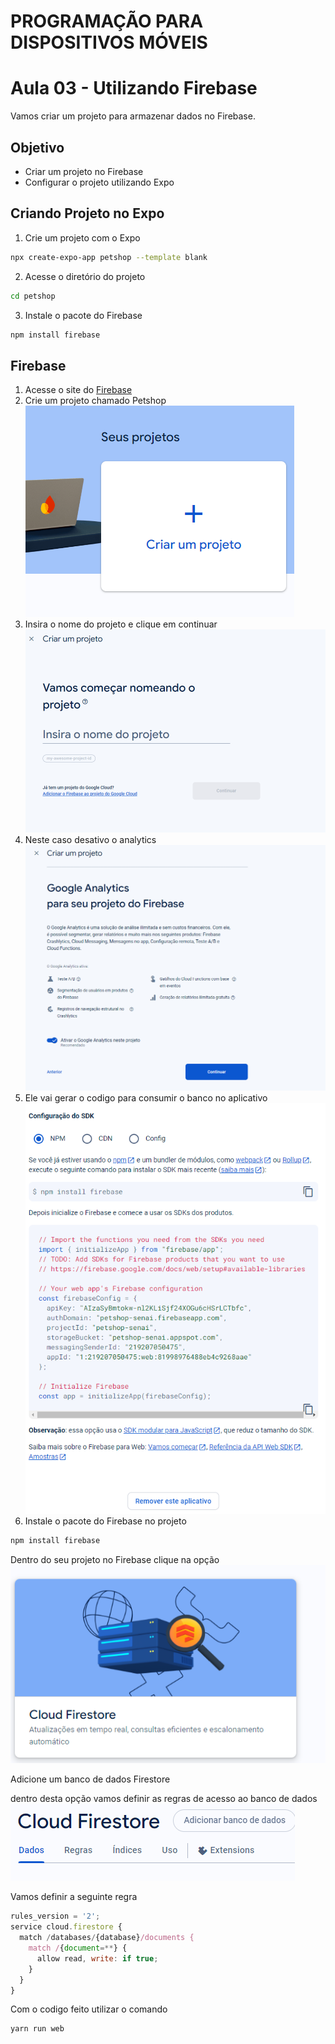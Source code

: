 # PROGRAMAÇÃO PARA DISPOSITIVOS MÓVEIS
# Aula 03 - Utilizando Firebase

Vamos criar um projeto para armazenar dados no Firebase.

## Objetivo
- Criar um projeto no Firebase
- Configurar o projeto utilizando Expo

## Criando Projeto no Expo

1. Crie um projeto com o Expo
```bash 
npx create-expo-app petshop --template blank
```
2. Acesse o diretório do projeto
```bash
cd petshop
```
3. Instale o pacote do Firebase
```bash
npm install firebase
```
## Firebase
1. Acesse o site do [Firebase](https://firebase.google.com/)
2. Crie um projeto chamado Petshop
![alt text](image.png)
3. Insira o nome do projeto e clique em continuar
![alt text](image-1.png)
4. Neste caso desativo o analytics
![alt text](image-2.png)
5. Ele vai gerar o codigo para consumir o banco no aplicativo
![alt text](image-3.png)
5. Instale o pacote do Firebase no projeto
```bash
npm install firebase
```

Dentro do seu projeto no Firebase clique na opção
![alt text](image-4.png)

Adicione um banco de dados Firestore

dentro desta opção vamos definir as regras de acesso ao banco de dados
![alt text](image-5.png)

Vamos definir a seguinte regra
```javascript
rules_version = '2';
service cloud.firestore {
  match /databases/{database}/documents {
    match /{document=**} {
      allow read, write: if true;
    }
  }
}
```
Com o codigo feito utilizar o comando
```bash 
yarn run web
```



